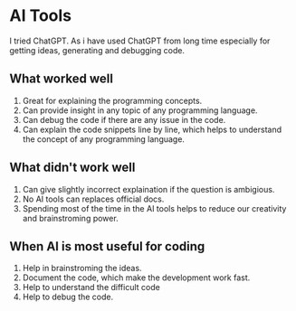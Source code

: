 # AI Tools
I tried ChatGPT. 
As i have used ChatGPT from long time especially for getting ideas, generating and debugging code. 

## What worked well
1. Great for explaining the programming concepts.
2. Can provide insight in any topic of any programming language.
3. Can debug the code if there are any issue in the code.
4. Can explain the code snippets line by line, which helps to understand the concept of any programming language.

## What didn't work well
1. Can give slightly incorrect explaination if the question is ambigious.
2. No AI tools can replaces official docs.
3. Spending most of the time in the AI tools helps to reduce our creativity and brainstroming power.

## When AI is most useful for coding
1. Help in brainstroming the ideas.
2. Document the code, which make the development work fast.
3. Help to understand the difficult code
4. Help to debug the code.
